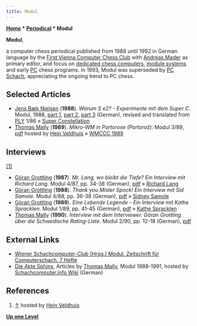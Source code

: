 ```yaml
---
title: Modul
---
```

**[Home](Home "Home") \* [Periodical](Periodical "Periodical") \* Modul**


**Modul**,  

a computer chess periodical published from 1988 until 1992 in German language by the [First Vienna Computer Chess Club](index.php?title=First_Vienna_Computer_Chess_Club&action=edit&redlink=1 "First Vienna Computer Chess Club (page does not exist)") with [Andreas Mader](Andreas_Mader "Andreas Mader") as primary editor, and focus on [dedicated chess computers](Dedicated_Chess_Computers "Dedicated Chess Computers"), [module systems](Module "Module") and early [PC](IBM_PC "IBM PC") chess programs. In 1993, Modul was superseded by [PC Schach](PC_Schach "PC Schach"), appreciating the ongoing trend to PC chess. 



## Selected Articles


* [Jens Bæk Nielsen](Jens_B%C3%A6k_Nielsen "Jens Bæk Nielsen") (**1988**). *Warum S e2? - Experimente mit dem Super C*. Modul, 1988, [part 1](http://www.jens-musik.dk/modul1.jpg), [part 2](http://www.jens-musik.dk/modul2.jpg), [part 3](http://www.jens-musik.dk/modul3.jpg) (German), revised and translated from [PLY](PLY_(Magazine) "PLY (Magazine)") 1/86 » [Super Constellation](Super_Constellation "Super Constellation")
* [Thomas Mally](Thomas_Mally "Thomas Mally") (**1989**). *Mikro-WM in Portorose (Portorož)*. Modul 3/89, [pdf](http://www.schaakcomputers.nl/hein_veldhuis/database/files/09-1989,%20Modul,%20Thomas%20Mally,%20Mikro-WM%201989%20in%20Portorose.pdf) hosted by [Hein Veldhuis](Hein_Veldhuis "Hein Veldhuis") » [WMCCC 1989](WMCCC_1989 "WMCCC 1989")


## Interviews


<a id="cite-note-1" href="#cite-ref-1">[1]</a>



* [Göran Grottling](G%C3%B6ran_Grottling "Göran Grottling") (**1987**). *Mr. Lang, wo bleibt die Tiefe? Ein Interview mit Richard Lang*. Modul 4/87, pp. 34-38 (German), [pdf](http://www.schaakcomputers.nl/hein_veldhuis/database/files/12-1987,%20Modul,%20Goran%20Grottling,%20Interview%20mit%20Richard%20Lang.pdf) » [Richard Lang](Richard_Lang "Richard Lang")
* [Göran Grottling](G%C3%B6ran_Grottling "Göran Grottling") (**1988**). *Thank you Mister Spock! Ein Interview mit Sid Samole.* Modul 4/88, pp. 36-38 (German), [pdf](http://www.schaakcomputers.nl/hein_veldhuis/database/files/12-1988,%20Modul,%20Interview%20mit%20Sid%20Samole.pdf) » [Sidney Samole](Sidney_Samole "Sidney Samole")
* [Göran Grottling](G%C3%B6ran_Grottling "Göran Grottling") (**1989**). *Eine Lebende Legende - Ein Interview mit Kathe Spracklen*. Modul 1/89, pp. 41-45 (German), [pdf](http://www.schaakcomputers.nl/hein_veldhuis/database/files/03-1989,%20Modul,%20Goran%20Grottling,%20Ein%20Interview%20mit%20Kathe%20Spracklen.pdf) » [Kathe Spracklen](Kathe_Spracklen "Kathe Spracklen")
* [Thomas Mally](Thomas_Mally "Thomas Mally") (**1990**). *Interview mit dem Interviewer. Göran Grottling über die Schwedische Rating-Liste*. Modul 2/90, pp. 12-18 (German), [pdf](http://www.schaakcomputers.nl/hein_veldhuis/database/files/06-1990,%20Modul,%20Goran%20Grottling%20uber%20die%20Schwedische%20Rating-Liste.pdf)


## External Links


* [Wiener Schachcomputer-Club (Hrsg.) Modul. Zeitschrift für Computerschach. 7 Hefte](http://www.antikbuch24.de/buchdetails_12171702.html)
* [Die Akte Sphinx](http://www.schach-computer.info/wiki/index.php/CXG_Sphinx_Dominator#Die_Akte_Sphinx), Articles by [Thomas Mally](Thomas_Mally "Thomas Mally"), Modul 1988-1991, hosted by [Schachcomputer.info Wiki](http://www.schach-computer.info/wiki/index.php/Hauptseite_En) (German)


## References


1. <a id="cite-ref-1" href="#cite-note-1">↑</a> hosted by [Hein Veldhuis](Hein_Veldhuis "Hein Veldhuis")

**[Up one Level](Periodical "Periodical")**







 
